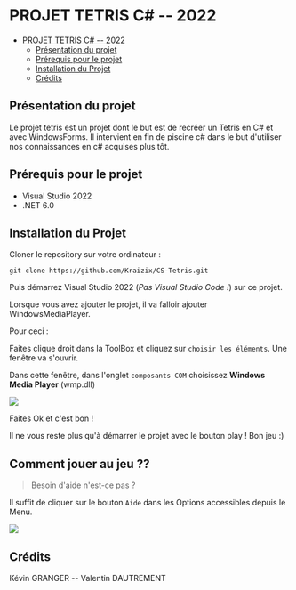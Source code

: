 # PROJET TETRIS C# -- 2022

- [PROJET TETRIS C# -- 2022](#projet-tetris-c----2022)
  - [Présentation du projet](#présentation-du-projet)
  - [Prérequis pour le projet](#prérequis-pour-le-projet)
  - [Installation du Projet](#installation-du-projet)
  - [Crédits](#crédits)

## Présentation du projet

Le projet tetris est un projet dont le but est de recréer un Tetris en C# et avec WindowsForms. Il intervient en fin de piscine c# dans le but d'utiliser nos connaissances en c# acquises plus tôt.

## Prérequis pour le projet

- Visual Studio 2022
- .NET 6.0

## Installation du Projet

Cloner le repository sur votre ordinateur :

`git clone https://github.com/Kraizix/CS-Tetris.git`

Puis démarrez Visual Studio 2022 (*Pas Visual Studio Code !*) sur ce projet.

Lorsque vous avez ajouter le projet, il va falloir ajouter WindowsMediaPlayer.

Pour ceci : 

Faites clique droit dans la ToolBox et cliquez sur `choisir les éléments`. Une fenêtre va s'ouvrir.

Dans cette fenêtre, dans l'onglet `composants COM` choisissez **Windows Media Player** (wmp.dll)

![](https://i.imgur.com/3OdL00o.png)

Faites Ok et c'est bon !

Il ne vous reste plus qu'à démarrer le projet avec le bouton play ! Bon jeu :)

## Comment jouer au jeu ??

> Besoin d'aide n'est-ce pas ?

Il suffit de cliquer sur le bouton `Aide` dans les Options accessibles depuis le Menu.

![](https://i.imgur.com/JfTPlTK.png)

## Crédits

Kévin GRANGER -- Valentin DAUTREMENT